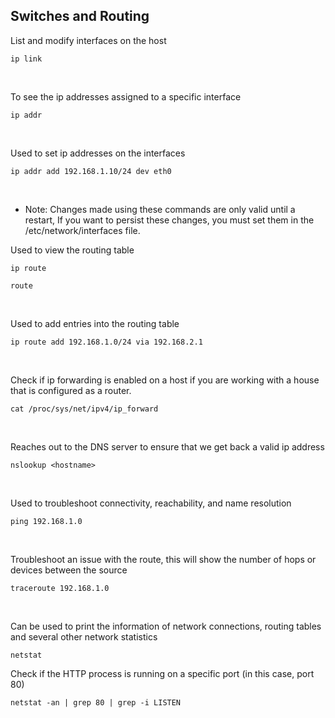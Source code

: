 ## Switches and Routing

List and modify interfaces on the host
```
ip link
```

<br>

To see the ip addresses assigned to a specific interface
```
ip addr
```

<br>

Used to set ip addresses on the interfaces
```
ip addr add 192.168.1.10/24 dev eth0
```

<br>

- Note: Changes made using these commands are only valid until a restart, If you want to persist these changes, you must set them in the /etc/network/interfaces file.

Used to view the routing table
```
ip route
```
```
route
```

<br>

Used to add entries into the routing table
```
ip route add 192.168.1.0/24 via 192.168.2.1
```

<br>

Check if ip forwarding is enabled on a host if you are working with a house that is configured as a router.
```
cat /proc/sys/net/ipv4/ip_forward
```

<br>

Reaches out to the DNS server to ensure that we get back a valid ip address
```
nslookup <hostname>
```

<br>

Used to troubleshoot connectivity, reachability, and name resolution
```
ping 192.168.1.0
```

<br>

Troubleshoot an issue with the route, this will show the number of hops or devices between the source
```
traceroute 192.168.1.0
```

<br>

Can be used to print the information of network connections, routing tables and several other network statistics
```
netstat
```

Check if the HTTP process is running on a specific port (in this case, port 80)
```
netstat -an | grep 80 | grep -i LISTEN
```

<br>
